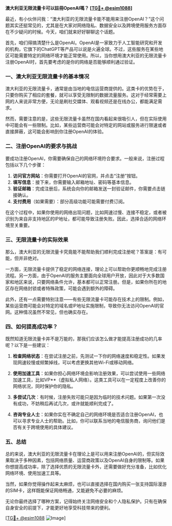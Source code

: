 **澳大利亚无限流量卡可以註冊OpenAI嗎？ [[TG💪+ @esim1088](https://t.me/s/esim1088)]**

最近，有小伙伴问我：“澳大利亚的无限流量卡能不能用来注册OpenAI？”这个问题其实还挺常见的，尤其是在大家对网络隐私、数据安全以及跨境使用服务方面存在不少疑问的时候。今天，咱们就来好好聊聊这个话题。

首先，咱们得搞清楚什么是OpenAI。OpenAI是一家致力于人工智能研究和开发的机构，它旗下的ChatGPT等产品可以说是火遍全球。不过，这些服务在某些地区可能需要特定的网络环境才能正常使用。所以，当你想用澳大利亚的无限流量卡注册OpenAI时，首先要考虑的是你的网络是否能够顺利通过验证。

### 一、澳大利亚无限流量卡的基本情况

澳大利亚的无限流量卡，通常是由当地的电信运营商提供的。这类卡的优势在于，只要你购买了相应的套餐，就可以享受无限制的数据流量服务。这对于经常需要上网的人来说非常方便，无论是刷社交媒体、观看视频还是在线办公，都能满足需求。

然而，需要注意的是，这些无限流量卡虽然在国内看起来很吸引人，但在实际使用中可能会有一些限制。比如，某些运营商可能会对特定的网站或服务进行限速或者直接屏蔽，这可能会影响到你注册OpenAI的体验。

### 二、注册OpenAI的要求与挑战

要成功注册OpenAI，你需要确保自己的网络环境符合要求。一般来说，注册过程包括以下几个步骤：

1. **访问官方网站**：你需要打开OpenAI的官网，并点击“注册”按钮。
2. **填写信息**：接下来，你需要输入邮箱地址、密码等基本信息。
3. **验证邮箱**：完成注册后，系统会向你的邮箱发送一封验证邮件，你需要点击链接确认。
4. **支付费用**（如果需要）：部分高级功能可能需要付费订阅。

在这个过程中，如果你使用的网络出现问题，比如网速过慢、连接不稳定，或者被识别为来自非支持地区的IP地址，都可能导致注册失败。因此，选择合适的网络环境至关重要。

### 三、无限流量卡的实际效果

那么，澳大利亚的无限流量卡究竟能不能帮助我们顺利完成注册呢？答案是：有可能，但并非绝对。

一方面，无限流量卡提供了稳定的网络连接，理论上可以帮助你更顺畅地完成注册流程。另一方面，由于OpenAI的服务主要面向全球用户开放，因此对于大多数国家和地区来说，只要网络条件允许，基本都可以正常注册。但是，如果你所在的地区存在网络封锁或者特殊政策，可能会遇到额外的障碍。

此外，还有一点需要特别注意——有些无限流量卡可能存在技术上的限制。例如，某些运营商可能会对特定的域名或IP地址实施限制，导致你无法访问OpenAI的官网。这种情况虽然不常见，但也确实存在。

### 四、如何提高成功率？

既然知道无限流量卡并不是万能的，那我们应该怎么做才能提高注册成功的几率呢？以下是一些建议：

1. **检查网络状态**：在尝试注册之前，先测试一下你的网络速度和稳定性。如果发现网速较慢或频繁掉线，可以考虑更换其他Wi-Fi或移动网络。
   
2. **使用加速工具**：如果你担心网络环境会影响注册效果，可以尝试使用一些网络加速工具，比如VP**（虚拟私人网络）。这类工具可以在一定程度上改善你的网络状况，同时保护你的隐私。

3. **多尝试几次**：有时候，注册失败可能只是因为临时的技术问题。如果第一次没有成功，不妨稍后再试几次，或许就能顺利完成了。

4. **咨询专业人士**：如果你实在不确定自己的网络环境是否适合注册OpenAI，也可以寻求专业人士的帮助。比如，你可以联系当地的电信服务商，询问他们是否有关于跨境使用的具体建议。

### 五、总结

总的来说，澳大利亚的无限流量卡在理论上是可以用来注册OpenAI的，但实际效果取决于多种因素，包括网络质量、运营商政策以及OpenAI自身的限制等。如果你想提高成功率，除了选择优质的无限流量卡外，还需要做好充分准备，比如优化网络环境、使用加速工具等。

当然，如果你觉得操作起来太麻烦，也可以直接选择在国内购买一张支持国际漫游的SIM卡，这样既能保证网络畅通，又能避免不必要的麻烦。

无论你最终选择了哪种方案，记得始终关注网络安全和个人隐私保护。只有在确保自身安全的前提下，才能更好地享受科技带来的便利。

[[TG💪+ @esim1088](https://t.me/s/esim1088) ![Image](https://i.postimg.cc/4NQfJmqS/Snipaste-2025-05-13-00-14-12.png)]